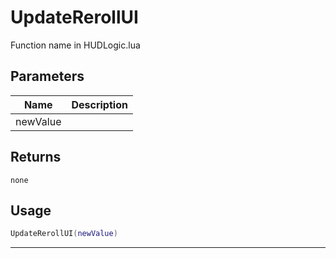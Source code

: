 # UpdateRerollUI

Function name in HUDLogic.lua

## Parameters

| Name     | Description |
| -------- | ----------- |
| newValue |             |

## Returns

`none`

## Usage

```lua
UpdateRerollUI(newValue)
```

---
